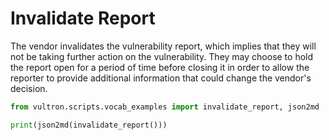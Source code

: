 # Invalidate Report

The vendor invalidates the vulnerability report, which implies that they will
not be taking further action on the vulnerability. They may choose to hold
the report open for a period of time before closing it in order to allow the reporter to
provide additional information that could change the vendor's decision.

```python exec="true" idprefix=""
from vultron.scripts.vocab_examples import invalidate_report, json2md

print(json2md(invalidate_report()))
```
